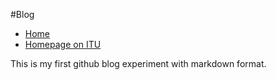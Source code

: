 #Blog

* [Home](http://egemen.me) 
* [Homepage on ITU](http://web.itu.edu.tr/akto)

This is my first github blog experiment with markdown format.

